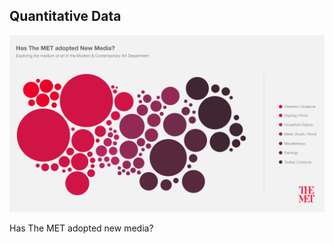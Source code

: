 ## Quantitative Data 

![Image of Quantitative Data Sktech](https://github.com/lulujordanna/major-studio-1/blob/master/Quantitative%20Data/Has%20the%20Met%20adopted%20New%20Media%20-%20Sketch.png)

Has The MET adopted new media? 
